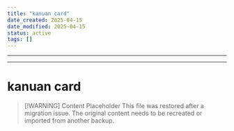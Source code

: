 ```yaml
---
title: "kanuan card"
date_created: 2025-04-15
date_modified: 2025-04-15
status: active
tags: []
---
```


---

---

# kanuan card

> [\!WARNING] Content Placeholder
> This file was restored after a migration issue. The original content needs to be recreated or imported from another backup.

